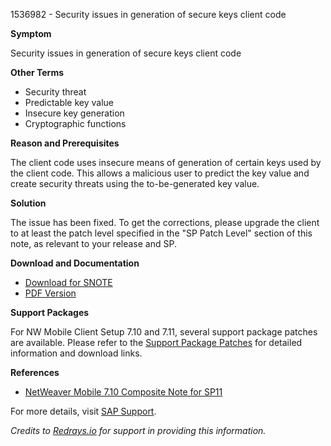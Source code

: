 1536982 - Security issues in generation of secure keys client code

**Symptom**

Security issues in generation of secure keys client code

**Other Terms**

- Security threat
- Predictable key value
- Insecure key generation
- Cryptographic functions

**Reason and Prerequisites**

The client code uses insecure means of generation of certain keys used by the client code. This allows a malicious user to predict the key value and create security threats using the to-be-generated key value.

**Solution**

The issue has been fixed. To get the corrections, please upgrade the client to at least the patch level specified in the "SP Patch Level" section of this note, as relevant to your release and SP.

**Download and Documentation**

- [Download for SNOTE](https://notesdownloads.sap.com/note/0040000017144532017)
- [PDF Version](https://userapps.support.sap.com/sap/support/sfm/notes/print/0001536982?language=en-US&token=173ADC43D218392C175AB75911C7C7EF)

**Support Packages**

For NW Mobile Client Setup 7.10 and 7.11, several support package patches are available. Please refer to the [Support Package Patches](https://me.sap.com/sap/support/swdc/notes?cvnr=01200615320200012371&support_package=SP004&patch_level=000005) for detailed information and download links.

**References**

- [NetWeaver Mobile 7.10 Composite Note for SP11](https://me.sap.com/notes/1497826)

For more details, visit [SAP Support](https://me.sap.com/).

*Credits to [Redrays.io](https://redrays.io) for support in providing this information.*